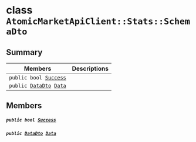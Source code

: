 # class `AtomicMarketApiClient::Stats::SchemaDto` 

## Summary

 Members                                | Descriptions                                
----------------------------------------|---------------------------------------------
`public bool `[`Success`](#class_atomic_market_api_client_1_1_stats_1_1_schema_dto_1a506fb037fbb6bfe8f254c021a2c3cfac) | 
`public `[`DataDto`](.github/workflows/documentation/md/AtomicMarketApiClient--Stats--SchemaDto--DataDto.md#class_atomic_market_api_client_1_1_stats_1_1_schema_dto_1_1_data_dto)` `[`Data`](#class_atomic_market_api_client_1_1_stats_1_1_schema_dto_1a65c0779654774581967081cf3136bd84) | 

## Members

##### `public bool `[`Success`](#class_atomic_market_api_client_1_1_stats_1_1_schema_dto_1a506fb037fbb6bfe8f254c021a2c3cfac) 

##### `public `[`DataDto`](.github/workflows/documentation/md/AtomicMarketApiClient--Stats--SchemaDto--DataDto.md#class_atomic_market_api_client_1_1_stats_1_1_schema_dto_1_1_data_dto)` `[`Data`](#class_atomic_market_api_client_1_1_stats_1_1_schema_dto_1a65c0779654774581967081cf3136bd84) 

